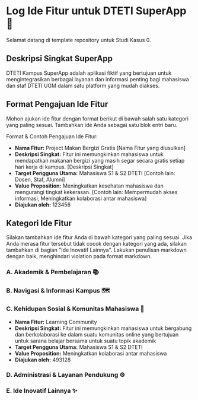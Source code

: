 # Log Ide Fitur untuk DTETI SuperApp 🚀

Selamat datang di template repository untuk Studi Kasus 0.

## Deskripsi Singkat SuperApp

DTETI Kampus SuperApp adalah aplikasi fiktif yang bertujuan untuk mengintegrasikan berbagai layanan dan informasi penting bagi mahasiswa dan staf DTETI UGM dalam satu platform yang mudah diakses.

## Format Pengajuan Ide Fitur

Mohon ajukan ide fitur dengan format berikut di bawah salah satu kategori yang paling sesuai.
Tambahkan ide Anda sebagai satu blok entri baru.

Format & Contoh Pengajuan Ide Fitur:

* **Nama Fitur:** Project Makan Bergizi Gratis [Nama Fitur yang diusulkan]
* **Deskripsi Singkat:** Fitur ini memungkinkan mahasiswa untuk mendapatkan makanan bergizi yang masih segar secara gratis setiap hari kerja di kampus. [Deskripsi Singkat]
* **Target Pengguna Utama:** Mahasiswa S1 & S2 DTETI [Contoh lain: Dosen, Staf, Alumni]
* **Value Proposition:** Meningkatkan kesehatan mahasiswa dan mengurangi tingkat kekerasan. [Contoh lain: Mempermudah akses informasi, Meningkatkan kolaborasi antar mahasiswa]
* **Diajukan oleh:** 123456

## Kategori Ide Fitur

Silakan tambahkan ide fitur Anda di bawah kategori yang paling sesuai. Jika Anda merasa fitur tersebut tidak cocok dengan kategori yang ada, silakan tambahkan di bagian "Ide Inovatif Lainnya". Lakukan penulisan markdown dengan baik, menghindari violation pada format markdown.

### A. Akademik & Pembelajaran 📚
<!-- START MENAMBAHKAN DI SINI -->

<!-- BERHENTI MENAMBAHKAN DI SINI -->

### B. Navigasi & Informasi Kampus 🗺️
<!-- START MENAMBAHKAN DI SINI -->

<!-- BERHENTI MENAMBAHKAN DI SINI -->

### C. Kehidupan Sosial & Komunitas Mahasiswa 🤝
<!-- START MENAMBAHKAN DI SINI -->

* **Nama Fitur:** Learning Community
* **Deskripsi Singkat:** Fitur ini memungkinkan mahasiswa untuk bergabung dan berkolaborasi ke dalam suatu komunitas online yang bertujuan untuk sarana belajar bersama untuk suatu topik akademik
* **Target Pengguna Utama:** Mahasiswa S1 & S2 DTETI
* **Value Proposition:** Meningkatkan kolaborasi antar mahasiswa
* **Diajukan oleh:** 493128

<!-- BERHENTI MENAMBAHKAN DI SINI -->

### D. Administrasi & Layanan Pendukung ⚙️
<!-- START MENAMBAHKAN DI SINI -->

<!-- BERHENTI MENAMBAHKAN DI SINI -->

### E. Ide Inovatif Lainnya ✨
<!-- START MENAMBAHKAN DI SINI -->

<!-- BERHENTI MENAMBAHKAN DI SINI -->
